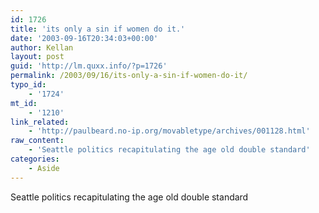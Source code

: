 ```yaml
---
id: 1726
title: 'its only a sin if women do it.'
date: '2003-09-16T20:34:03+00:00'
author: Kellan
layout: post
guid: 'http://lm.quxx.info/?p=1726'
permalink: /2003/09/16/its-only-a-sin-if-women-do-it/
typo_id:
    - '1724'
mt_id:
    - '1210'
link_related:
    - 'http://paulbeard.no-ip.org/movabletype/archives/001128.html'
raw_content:
    - 'Seattle politics recapitulating the age old double standard'
categories:
    - Aside
---
```


Seattle politics recapitulating the age old double standard
